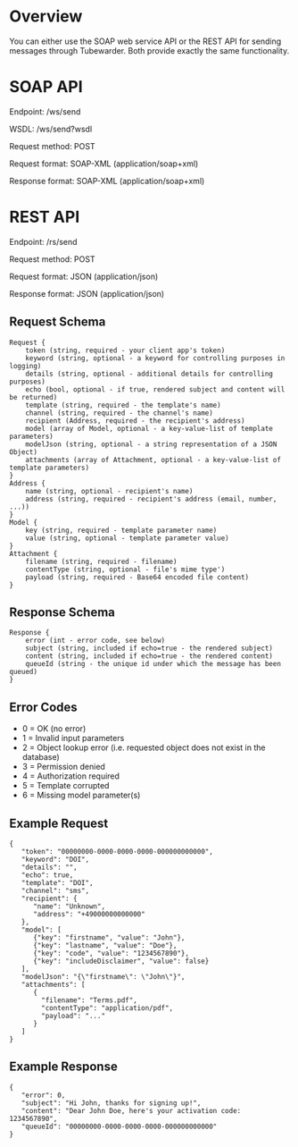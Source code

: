 # Overview
You can either use the SOAP web service API or the REST API for sending messages through Tubewarder. Both provide exactly the same functionality.


# SOAP API
Endpoint: /ws/send

WSDL: /ws/send?wsdl

Request method: POST

Request format: SOAP-XML (application/soap+xml)

Response format: SOAP-XML (application/soap+xml)


# REST API
Endpoint: /rs/send

Request method: POST

Request format: JSON (application/json)

Response format: JSON (application/json)

## Request Schema
```
Request {
    token (string, required - your client app's token)
    keyword (string, optional - a keyword for controlling purposes in logging)
    details (string, optional - additional details for controlling purposes)
    echo (bool, optional - if true, rendered subject and content will be returned)
    template (string, required - the template's name)
    channel (string, required - the channel's name)
    recipient (Address, required - the recipient's address)
    model (array of Model, optional - a key-value-list of template parameters)
    modelJson (string, optional - a string representation of a JSON Object)
    attachments (array of Attachment, optional - a key-value-list of template parameters)
}
Address {
    name (string, optional - recipient's name)
    address (string, required - recipient's address (email, number, ...))
}
Model {
    key (string, required - template parameter name)
    value (string, optional - template parameter value)
}
Attachment {
    filename (string, required - filename)
    contentType (string, optional - file's mime type')
    payload (string, required - Base64 encoded file content)
}
```

## Response Schema
```
Response {
    error (int - error code, see below)
    subject (string, included if echo=true - the rendered subject)
    content (string, included if echo=true - the rendered content)
    queueId (string - the unique id under which the message has been queued)
}
```

## Error Codes
* 0 = OK (no error)
* 1 = Invalid input parameters
* 2 = Object lookup error (i.e. requested object does not exist in the database)
* 3 = Permission denied
* 4 = Authorization required
* 5 = Template corrupted
* 6 = Missing model parameter(s)

## Example Request
```
{
   "token": "00000000-0000-0000-0000-000000000000",
   "keyword": "DOI",
   "details": "",
   "echo": true,
   "template": "DOI",
   "channel": "sms",
   "recipient": {
      "name": "Unknown",
      "address": "+49000000000000"
   },
   "model": [
      {"key": "firstname", "value": "John"},
      {"key": "lastname", "value": "Doe"},
      {"key": "code", "value": "1234567890"},
      {"key": "includeDisclaimer", "value": false}
   ],
   "modelJson": "{\"firstname\": \"John\"}",
   "attachments": [
      {
        "filename": "Terms.pdf",
        "contentType": "application/pdf",
        "payload": "..."
      }
   ]
}
```

## Example Response
```
{
   "error": 0,
   "subject": "Hi John, thanks for signing up!",
   "content": "Dear John Doe, here's your activation code: 1234567890",
   "queueId": "00000000-0000-0000-0000-000000000000"
}
```
